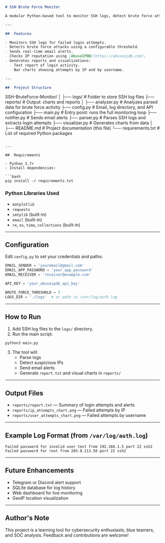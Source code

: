 ```markdown
# SSH Brute Force Monitor

A modular Python-based tool to monitor SSH logs, detect brute force attacks, send email alerts, and visualize failed login attempts. Designed to help blue teamers detect and respond to suspicious SSH activity in real-time.

---

##  Features

- Monitors SSH logs for failed login attempts.
- Detects brute force attacks using a configurable threshold.
- Sends real-time email alerts.
- Checks IP reputation using [AbuseIPDB](https://abuseipdb.com).
- Generates reports and visualizations:
  - Text report of login activity.
  - Bar charts showing attempts by IP and by username.

---

##  Project Structure

```
SSH-BruteForce-Monitor/
│
├── logs/                     # Folder to store SSH log files
├── reports/                  # Output: charts and reports
│
├── analyzer.py               # Analyzes parsed data for brute force activity
├── config.py                 # Email, log directory, and API configuration
├── main.py                   # Entry point: runs the full monitoring loop
├── notifier.py               # Sends email alerts
├── parser.py                 # Parses SSH logs and extracts login attempts
├── visualizer.py             # Generates charts from data
│
├── README.md                 # Project documentation (this file)
└── requirements.txt          # List of required Python packages
```

---

##  Requirements

- Python 3.7+
- Install dependencies:

```bash
pip install -r requirements.txt
```

### Python Libraries Used

- `matplotlib`
- `requests`
- `smtplib` (built-in)
- `email` (built-in)
- `re`, `os`, `time`, `collections` (built-in)

---

##  Configuration

Edit `config.py` to set your credentials and paths:

```python
EMAIL_SENDER = 'youremail@gmail.com'
EMAIL_APP_PASSWORD = 'your_app_password'
EMAIL_RECEIVER = 'receiver@example.com'

API_KEY = 'your_abuseipdb_api_key'

BRUTE_FORCE_THRESHOLD = 3
LOGS_DIR = './logs'  # or path to /var/log/auth.log
```

---

##  How to Run

1. Add SSH log files to the `logs/` directory.
2. Run the main script:

```bash
python3 main.py
```

3. The tool will:
   - Parse logs
   - Detect suspicious IPs
   - Send email alerts
   - Generate `report.txt` and visual charts in `reports/`

---

##  Output Files

- `reports/report.txt` — Summary of login attempts and alerts
- `reports/ip_attempts_chart.png` — Failed attempts by IP
- `reports/user_attempts_chart.png` — Failed attempts by username

---

##  Example Log Format (from `/var/log/auth.log`)

```
Failed password for invalid user test from 192.168.1.5 port 22 ssh2
Failed password for root from 203.0.113.50 port 22 ssh2
```

---

##  Future Enhancements

- Telegram or Discord alert support
- SQLite database for log history
- Web dashboard for live monitoring
- GeoIP location visualization

---

##  Author's Note

This project is a learning tool for cybersecurity enthusiasts, blue teamers, and SOC analysts. Feedback and contributions are welcome!

